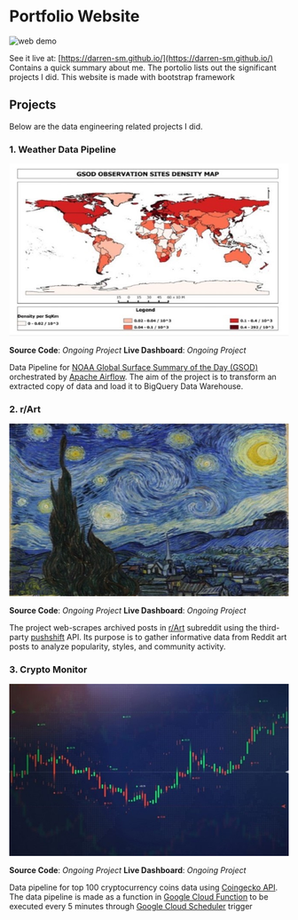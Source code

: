 # Portfolio Website
![web demo](assets/demo.gif)

See it live at: [https://darren-sm.github.io/](https://darren-sm.github.io/)
Contains a quick summary about me. The portolio lists out the significant projects I did. This website is made with bootstrap framework
## Projects
Below are the data engineering related projects I did.
### 1. Weather Data Pipeline
![Image not found: asset/1.jpg](assets/1.jpg "Image not found: asset/1.jpg")

**Source Code**: _Ongoing Project_
**Live Dashboard**: _Ongoing Project_

Data Pipeline for [NOAA Global Surface Summary of the Day (GSOD)](https://www.ncei.noaa.gov/access/metadata/landing-page/bin/iso?id=gov.noaa.ncdc:C00516) orchestrated by [Apache Airflow](https://airflow.apache.org/). The aim of the project is to transform an extracted copy of data and load it to BigQuery Data Warehouse.

### 2. r/Art
![r/Art](assets/2.jpg)

**Source Code**: _Ongoing Project_
**Live Dashboard**: _Ongoing Project_

The project web-scrapes archived posts in [r/Art](https://www.reddit.com/r/art/) subreddit using the third-party [pushshift](https://pushshift.io/) API. Its purpose is to gather informative data from Reddit art posts to analyze popularity, styles, and community activity.

### 3. Crypto Monitor
![crypto chart](assets/3.jpg)

**Source Code**: _Ongoing Project_
**Live Dashboard**: _Ongoing Project_

Data pipeline for top 100 cryptocurrency coins data using [Coingecko API](https://www.coingecko.com/en/api/documentation). The data pipeline is made as a function in [Google Cloud Function](https://cloud.google.com/functions) to be executed every 5 minutes through [Google Cloud Scheduler](https://cloud.google.com/scheduler) trigger
